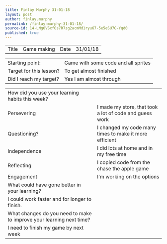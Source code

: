 ```yaml
---
title: Finlay Murphy 31-01-18
layout: post
author: finlay.murphy
permalink: /finlay-murphy-31-01-18/
source-id: 14-LNgOVSxfOs7R7zg2acmMd1ryu67-5e5eSU7G-Yqd0
published: true
---
```

<table>
  <tr>
    <td>Title</td>
    <td>Game making</td>
    <td>Date</td>
    <td>31/01/18</td>
  </tr>
</table>


<table>
  <tr>
    <td>Starting point:</td>
    <td>Game with some code and all sprites </td>
  </tr>
  <tr>
    <td>Target for this lesson?</td>
    <td>To get almost finished </td>
  </tr>
  <tr>
    <td>Did I reach my target? </td>
    <td>Yes I am almost through</td>
  </tr>
</table>


<table>
  <tr>
    <td>How did you use your learning habits this week?</td>
    <td></td>
  </tr>
  <tr>
    <td>Persevering</td>
    <td>I made my store, that took a lot of code and guess work</td>
  </tr>
  <tr>
    <td>Questioning?</td>
    <td>I changed my code many times to make it more efficient </td>
  </tr>
  <tr>
    <td>Independence</td>
    <td>I did lots at home and in my free time</td>
  </tr>
  <tr>
    <td>Reflecting</td>
    <td>I copied code from the chase the apple game </td>
  </tr>
  <tr>
    <td>Engagement</td>
    <td>I'm working on the options</td>
  </tr>
  <tr>
    <td>What could have gone better in your learning?</td>
    <td></td>
  </tr>
  <tr>
    <td>I could work faster and for longer to finish.</td>
    <td></td>
  </tr>
  <tr>
    <td>What changes do you need to make to improve your learning next time?</td>
    <td></td>
  </tr>
  <tr>
    <td>I need to finish my game by next week </td>
    <td></td>
  </tr>
</table>


